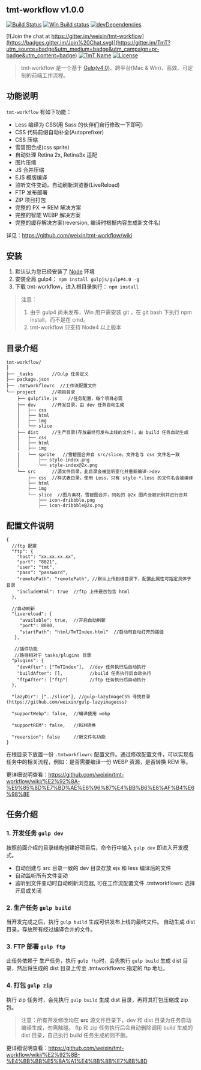 ## tmt-workflow v1.0.0

[![Build Status](https://travis-ci.org/weixin/tmt-workflow.svg)](https://travis-ci.org/weixin/tmt-workflow "Build Status")
[![Win Build status](https://img.shields.io/appveyor/ci/littledu/tmt-workflow.svg?label=Win%20build)](https://ci.appveyor.com/project/littledu/tmt-workflow) 
[![devDependencies](https://img.shields.io/david/dev/weixin/tmt-workflow.svg)](https://ci.appveyor.com/project/weixin/tmt-workflow "devDependencies") 

[![Join the chat at https://gitter.im/weixin/tmt-workflow](https://badges.gitter.im/Join%20Chat.svg)](https://gitter.im/TmT?utm_source=badge&utm_medium=badge&utm_campaign=pr-badge&utm_content=badge)
[![TmT Name](https://img.shields.io/badge/Team-TmT-brightgreen.svg?style=flat)](https://github.com/orgs/TmT/people "Tencent Moe Team") 
[![License](https://img.shields.io/badge/license-MIT-blue.svg?style=flat)](http://opensource.org/licenses/MIT "Feel free to contribute.") 

> tmt-workflow 是一个基于 [Gulp(v4.0)](https://github.com/gulpjs/gulp/tree/4.0)、跨平台(Mac & Win)、高效、可定制的前端工作流程。

## 功能说明

`tmt-workflow` 有如下功能：
- Less 编译为 CSS(用 Sass 的伙伴们自行修改一下即可)
- CSS 代码前缀自动补全(Autoprefixer)
- CSS 压缩
- 雪碧图合成(css sprite)
- 自动处理 Retina 2x, Retina3x 适配
- 图片压缩
- JS 合并压缩
- EJS 模版编译
- 监听文件变动，自动刷新浏览器(LiveReload)
- FTP 发布部署
- ZIP 项目打包
- 完整的 PX -> REM 解决方案
- 完整的智能 WEBP 解决方案
- 完整的缓存解决方案(reversion, 编译时根据内容生成新文件名)

详见：https://github.com/weixin/tmt-workflow/wiki

## 安装

1. 默认认为您已经安装了 [Node](https://nodejs.org/en/) 环境
2. 安装全局 gulp4： `npm install gulpjs/gulp#4.0 -g`
3. 下载 tmt-workflow，进入根目录执行： `npm install`

> 注意：
> 1. 由于 gulp4 尚未发布，Win 用户需安装 git ，在 git bash 下执行 npm install，而不是在 cmd。
> 2. tmt-workflow 只支持 Node4 以上版本

## 目录介绍

```
tmt-workflow/
│
├── _tasks       //Gulp 任务定义
├── package.json
├── .tmtworkflowrc  //工作流配置文件
└── project      //项目目录
    ├── gulpfile.js    //任务配置，每个项目必需
    ├── dev      //开发目录，由 dev 任务自动生成
    │   ├── css
    │   ├── html
    │   ├── img
    │   └── slice
    ├── dist     //生产目录(存放最终可发布上线的文件)，由 build 任务自动生成
    │   ├── css
    │   ├── html
    │   ├── img
    │   └── sprite   //雪碧图合并自 src/slice，文件名与 css 文件名一致
    │       ├── style-index.png
    │       └── style-index@2x.png
    └── src      //源文件目录，此目录会被监听变化并重新编译->dev
        ├── css  //样式表目录，使用 Less，只有 style-*.less 的文件名会被编译
        ├── html
        ├── img
        └── slice  //图片素材，雪碧图合并，同名的 @2x 图片会被识别并进行合并
            ├── icon-dribbble.png
            ├── icon-dribbble@2x.png
```

## 配置文件说明
```
{
  //ftp 配置
  "ftp": {
    "host": "xx.xx.xx.xx",
    "port": "8021",
    "user": "tmt",
    "pass": "password",
    "remotePath": "remotePath", //默认上传到根目录下，配置此属性可指定具体子目录
    "includeHtml": true  //ftp 上传是否包含 html
  },

  //自动刷新
  "livereload": {
     "available": true,  //开启自动刷新
     "port": 8080,
     "startPath": "html/TmTIndex.html"  //启动时自动打开的路径
   },

   //插件功能
   //路径相对于 tasks/plugins 目录
  "plugins": {
    "devAfter": ["TmTIndex"],  //dev 任务执行后自动执行
    "buildAfter": [],          //build 任务执行后自动执行
    "ftpAfter": ["ftp"]        //ftp 任务执行后自动执行
  },

  "lazyDir": ["../slice"], //gulp-lazyImageCSS 寻找目录(https://github.com/weixin/gulp-lazyimagecss)

  "supportWebp": false,  //编译使用 webp

  "supportREM": false,   //REM转换

  "reversion": false     //新文件名功能
}
```
在根目录下放置一份 `.tmtworkflowrc` 配置文件。通过修改配置文件，可以实现各任务中的相关流程，例如：是否需要编译一份 WEBP 资源，是否转换 REM 等。

更详细说明查看：https://github.com/weixin/tmt-workflow/wiki/%E2%92%8A-%E9%85%8D%E7%BD%AE%E6%96%87%E4%BB%B6%E8%AF%B4%E6%98%8E

## 任务介绍

### 1. 开发任务 `gulp dev`
按照前面介绍的目录结构创建好项目后，命令行中输入 `gulp dev` 即进入开发模式。
- 自动创建与 src 目录一致的 dev 目录存放 ejs 和 less 编译后的文件
- 自动监听所有文件变动
- 监听到文件变动时自动刷新浏览器, 可在工作流配置文件 .tmtworkflowrc 选择开启或关闭

### 2. 生产任务 `gulp build`
当开发完成之后，执行 `gulp build` 生成可供发布上线的最终文件。
自动生成 dist 目录，存放所有经过编译合并的文件。

### 3. FTP 部署 `gulp ftp`
此任务依赖于 生产任务，执行 `gulp ftp`时，会先执行 `gulp build` 生成 dist 目录，然后将生成的 dist 目录上传至 .tmtworkflowrc 指定的 ftp 地址。

### 4. 打包 `gulp zip`
执行 zip 任务时，会先执行 `gulp build` 生成 dist 目录，再将其打包压缩成 zip 包。

> 注意：所有开发修改均在 **src** 源文件目录下，dev 和 dist 目录为任务自动编译生成，勿需触碰。
> ftp 和 zip 任务执行后会自动删除调用 build 生成的 dist 目录，自己执行 build 任务生成的则不删。

更详细说明查看：https://github.com/weixin/tmt-workflow/wiki/%E2%92%8B-%E4%BB%BB%E5%8A%A1%E4%BB%8B%E7%BB%8D
